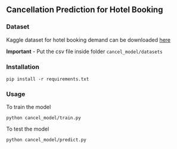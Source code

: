 ## Cancellation Prediction for Hotel Booking

### Dataset

Kaggle dataset for hotel booking demand can be downloaded [here](https://www.kaggle.com/datasets/jessemostipak/hotel-booking-demand/)

**Important** - Put the csv file inside folder `cancel_model/datasets`

### Installation
```commandline
pip install -r requirements.txt
```

### Usage

To train the model
```commandline
python cancel_model/train.py
```

To test the model
```commandline
python cancel_model/predict.py
```

